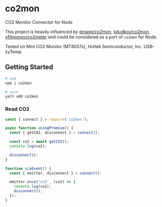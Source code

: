 # co2mon

CO2 Monitor Connector for Node

This project is heavily influenced by [dmage/co2mon](https://github.com/dmage/co2mon), [kdudkov/co2mon](https://github.com/kdudkov/co2mon), [vfilimonov/co2meter](https://github.com/vfilimonov/co2meter) and could be considered as a port of `co2mon` for Node.

Tested on Mini CO2 Monitor (MT8057s), Holtek Semiconductor, Inc. USB-zyTemp.

## Getting Started

```bash
# npm
npm i co2mon

# yarn
yarn add co2mon
```

### Read CO2

```javascript
const { connect } = require('co2mon');

async function usingPromise() {
  const { getCO2, disconnect } = connect();

  const co2 = await getCO2();
  console.log(co2);

  disconnect();
}

function viaEvent() {
  const { emitter, disconnect } = connect();

  emitter.once('co2', (co2) => {
    console.log(co2);
    disconnect();
  });
}
```
